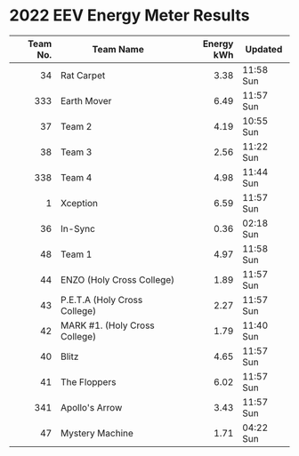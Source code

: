 # 2022 EEV Energy Meter Results
|Team No.|Team Name|Energy kWh|Updated|
|---:|---|---:|---|
|34|Rat Carpet|3.38|11:58 Sun|
|333|Earth Mover|6.49|11:57 Sun|
|37|Team 2|4.19|10:55 Sun|
|38|Team 3|2.56|11:22 Sun|
|338|Team 4|4.98|11:44 Sun|
|1|Xception|6.59|11:57 Sun|
|36|In-Sync|0.36|02:18 Sun|
|48|Team 1|4.97|11:58 Sun|
|44|ENZO (Holy Cross College)|1.89|11:57 Sun|
|43|P.E.T.A (Holy Cross College)|2.27|11:57 Sun|
|42|MARK #1. (Holy Cross College)|1.79|11:40 Sun|
|40|Blitz|4.65|11:57 Sun|
|41|The Floppers|6.02|11:57 Sun|
|341|Apollo's Arrow|3.43|11:57 Sun|
|47|Mystery Machine|1.71|04:22 Sun|
